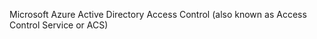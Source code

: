<Token xmlns:xlink="http://www.w3.org/1999/xlink">Microsoft Azure Active Directory Access Control (also known as Access Control Service or ACS)</Token>
